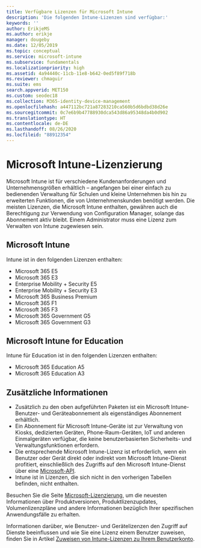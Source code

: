 ```yaml
---
title: Verfügbare Lizenzen für Microsoft Intune
description: 'Die folgenden Intune-Lizenzen sind verfügbar:'
keywords: ''
author: ErikjeMS
ms.author: erikje
manager: dougeby
ms.date: 12/05/2019
ms.topic: conceptual
ms.service: microsoft-intune
ms.subservice: fundamentals
ms.localizationpriority: high
ms.assetid: 4a94440c-11cb-11e8-b642-0ed5f89f718b
ms.reviewer: chmaguir
ms.suite: ems
search.appverid: MET150
ms.custom: seodec18
ms.collection: M365-identity-device-management
ms.openlocfilehash: a447112bc721a87283210ca560b5d6bdbd38d26e
ms.sourcegitcommit: 0c7e6b9b47788930dca543d86a95348da4b0d902
ms.translationtype: HT
ms.contentlocale: de-DE
ms.lasthandoff: 08/26/2020
ms.locfileid: "88912354"
---
```

# <a name="microsoft-intune-licensing"></a>Microsoft Intune-Lizenzierung
Microsoft Intune ist für verschiedene Kundenanforderungen und Unternehmensgrößen erhältlich – angefangen bei einer einfach zu bedienenden Verwaltung für Schulen und kleine Unternehmen bis hin zu erweiterten Funktionen, die von Unternehmenskunden benötigt werden. Die meisten Lizenzen, die Microsoft Intune enthalten, gewähren auch die Berechtigung zur Verwendung von Configuration Manager, solange das Abonnement aktiv bleibt. Einem Administrator muss eine Lizenz zum Verwalten von Intune zugewiesen sein.

## <a name="microsoft-intune"></a>Microsoft Intune
Intune ist in den folgenden Lizenzen enthalten:

- Microsoft 365 E5
- Microsoft 365 E3
- Enterprise Mobility + Security E5
- Enterprise Mobility + Security E3
- Microsoft 365 Business Premium
- Microsoft 365 F1
- Microsoft 365 F3
- Microsoft 365 Government G5
- Microsoft 365 Government G3

## <a name="microsoft-intune-for-education"></a>Microsoft Intune for Education
Intune für Education ist in den folgenden Lizenzen enthalten:

- Microsoft 365 Education A5
- Microsoft 365 Education A3

## <a name="additional-information"></a>Zusätzliche Informationen
- Zusätzlich zu den oben aufgeführten Paketen ist ein Microsoft Intune-Benutzer- und Geräteabonnement als eigenständiges Abonnement erhältlich.
- Ein Abonnement für Microsoft Intune-Geräte ist zur Verwaltung von Kiosks, dedizierten Geräten, Phone-Raum-Geräten, IoT und anderen Einmalgeräten verfügbar, die keine benutzerbasierten Sicherheits- und Verwaltungsfunktionen erfordern.
- Die entsprechende Microsoft Intune-Lizenz ist erforderlich, wenn ein Benutzer oder Gerät direkt oder indirekt vom Microsoft Intune-Dienst profitiert, einschließlich des Zugriffs auf den Microsoft Intune-Dienst über eine [Microsoft-API](/legal/microsoft-apis/terms-of-use).
- Intune ist in Lizenzen, die sich nicht in den vorherigen Tabellen befinden, nicht enthalten.

Besuchen Sie die Seite [Microsoft-Lizenzierung](https://www.microsoft.com/licensing/default), um die neuesten Informationen über Produktversionen, Produktlizenzupdates, Volumenlizenzpläne und andere Informationen bezüglich Ihrer spezifischen Anwendungsfälle zu erhalten.  

Informationen darüber, wie Benutzer- und Gerätelizenzen den Zugriff auf Dienste beeinflussen und wie Sie eine Lizenz einem Benutzer zuweisen, finden Sie in Artikel [Zuweisen von Intune-Lizenzen zu Ihrem Benutzerkonto](licenses-assign.md).
